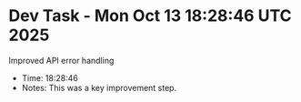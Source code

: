 # Dev Task - Mon Oct 13 18:28:46 UTC 2025
Improved API error handling
- Time: 18:28:46
- Notes: This was a key improvement step.
